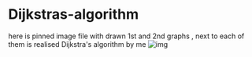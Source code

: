 # Dijkstras-algorithm
here is pinned image file with drawn 1st and 2nd graphs , next to each of them is realised Dijkstra's algorithm by me
![img](https://cdn.discordapp.com/attachments/822058858796285975/1153270255087525951/image.png)
